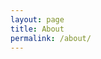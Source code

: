 ```yaml
---
layout: page
title: About
permalink: /about/
---
```





<!-- Webjeda cards is a Bootstrap based theme. Any Bootstrap element can be used in the theme. Read [Webjeda Blog](http://blog.webjeda.com){: target="_blank"} for jekyll tutorials.

For more themes, visit [jekyll-themes](https://jekyll-themes.com){: target="_blank"} -->
